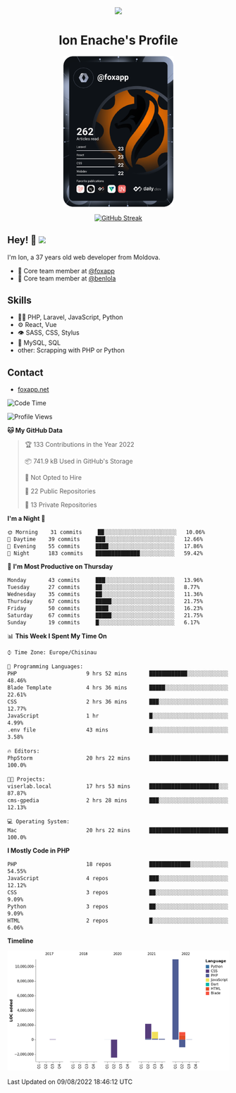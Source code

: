 <div id="header" align="center">
  <img src="https://media.giphy.com/media/M9gbBd9nbDrOTu1Mqx/giphy.gif" width="100"/>
	<h1>Ion Enache's Profile</h1>
</div>
<div align="center">
	<a href="https://app.daily.dev/foxapp"><img src="https://github.com/foxapp/foxapp/blob/master/devcard.svg" width="250" alt="Ion Enache's Dev Card"/></a>
</div>


<div align="center">
	
[![GitHub Streak](http://github-readme-streak-stats.herokuapp.com?user=foxapp&hide_border=true&date_format=M%20j%5B%2C%20Y%5D)](https://git.io/streak-stats)
	
</div>


## Hey! 👋 <img src="https://media.giphy.com/media/hvRJCLFzcasrR4ia7z/giphy.gif" width="30px"/>
I'm Ion, a 37 years old web developer from Moldova.


- 👥 Core team member at [@foxapp](https://github.com/foxapp)
- 👥 Core team member at [@benlola](https://github.com/benlola)

## Skills
- 👨‍💻 PHP, Laravel, JavaScript, Python
- ⚙️ React, Vue
- 👁️ SASS, CSS, Stylus
- 💽 MySQL, SQL
- other: Scrapping with PHP or Python

## Contact
- [foxapp.net](https://www.foxapp.net)

<!--START_SECTION:waka-->
![Code Time](http://img.shields.io/badge/Code%20Time-859%20hrs%2015%20mins-blue)

![Profile Views](http://img.shields.io/badge/Profile%20Views-0-blue)

**🐱 My GitHub Data** 

> 🏆 133 Contributions in the Year 2022
 > 
> 📦 741.9 kB Used in GitHub's Storage 
 > 
> 🚫 Not Opted to Hire
 > 
> 📜 22 Public Repositories 
 > 
> 🔑 13 Private Repositories  
 > 
**I'm a Night 🦉** 

```text
🌞 Morning    31 commits     ██░░░░░░░░░░░░░░░░░░░░░░░   10.06% 
🌆 Daytime    39 commits     ███░░░░░░░░░░░░░░░░░░░░░░   12.66% 
🌃 Evening    55 commits     ████░░░░░░░░░░░░░░░░░░░░░   17.86% 
🌙 Night      183 commits    ██████████████░░░░░░░░░░░   59.42%

```
📅 **I'm Most Productive on Thursday** 

```text
Monday       43 commits     ███░░░░░░░░░░░░░░░░░░░░░░   13.96% 
Tuesday      27 commits     ██░░░░░░░░░░░░░░░░░░░░░░░   8.77% 
Wednesday    35 commits     ██░░░░░░░░░░░░░░░░░░░░░░░   11.36% 
Thursday     67 commits     █████░░░░░░░░░░░░░░░░░░░░   21.75% 
Friday       50 commits     ████░░░░░░░░░░░░░░░░░░░░░   16.23% 
Saturday     67 commits     █████░░░░░░░░░░░░░░░░░░░░   21.75% 
Sunday       19 commits     █░░░░░░░░░░░░░░░░░░░░░░░░   6.17%

```


📊 **This Week I Spent My Time On** 

```text
⌚︎ Time Zone: Europe/Chisinau

💬 Programming Languages: 
PHP                      9 hrs 52 mins       ████████████░░░░░░░░░░░░░   48.46% 
Blade Template           4 hrs 36 mins       █████░░░░░░░░░░░░░░░░░░░░   22.61% 
CSS                      2 hrs 36 mins       ███░░░░░░░░░░░░░░░░░░░░░░   12.77% 
JavaScript               1 hr                █░░░░░░░░░░░░░░░░░░░░░░░░   4.99% 
.env file                43 mins             █░░░░░░░░░░░░░░░░░░░░░░░░   3.58%

🔥 Editors: 
PhpStorm                 20 hrs 22 mins      █████████████████████████   100.0%

🐱‍💻 Projects: 
viserlab.local           17 hrs 53 mins      ██████████████████████░░░   87.87% 
cms-gpedia               2 hrs 28 mins       ███░░░░░░░░░░░░░░░░░░░░░░   12.13%

💻 Operating System: 
Mac                      20 hrs 22 mins      █████████████████████████   100.0%

```

**I Mostly Code in PHP** 

```text
PHP                      18 repos            █████████████░░░░░░░░░░░░   54.55% 
JavaScript               4 repos             ███░░░░░░░░░░░░░░░░░░░░░░   12.12% 
CSS                      3 repos             ██░░░░░░░░░░░░░░░░░░░░░░░   9.09% 
Python                   3 repos             ██░░░░░░░░░░░░░░░░░░░░░░░   9.09% 
HTML                     2 repos             █░░░░░░░░░░░░░░░░░░░░░░░░   6.06%

```


**Timeline**

![Chart not found](https://raw.githubusercontent.com/foxapp/foxapp/master/charts/bar_graph.png) 


 Last Updated on 09/08/2022 18:46:12 UTC
<!--END_SECTION:waka-->
